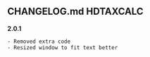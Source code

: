 ## CHANGELOG.md HDTAXCALC

**2.0.1**

    - Removed extra code
    - Resized window to fit text better
